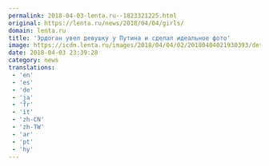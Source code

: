 ```yaml
---
permalink: 2018-04-03-lenta.ru--1823321225.html
original: https://lenta.ru/news/2018/04/04/girls/
domain: lenta.ru
title: 'Эрдоган увел девушку у Путина и сделал идеальное фото'
image: https://icdn.lenta.ru/images/2018/04/04/02/20180404021930393/detail_4d57704ad300b34f41082fd552bde1f3.jpg
date: 2018-04-03 23:39:28
category: news
translations: 
 - 'en'
 - 'es'
 - 'de'
 - 'ja'
 - 'fr'
 - 'it'
 - 'zh-CN'
 - 'zh-TW'
 - 'ar'
 - 'pt'
 - 'hy'
---
```


